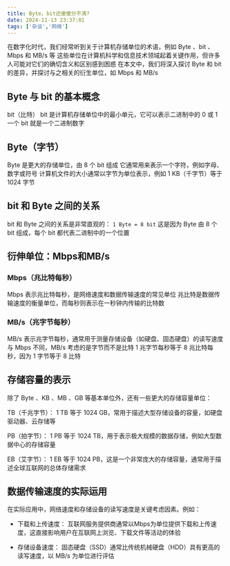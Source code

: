 ```yaml
---
title: Byte，bit还傻傻分不清?
date: 2024-11-13 23:37:01
tags: ['杂谈','网络']
---
```


在数字化时代，我们经常听到关于计算机存储单位的术语，例如 Byte 、bit 、 Mbps 和 MB/s 等
这些单位在计算机科学和信息技术领域起着关键作用，但许多人可能对它们的确切含义和区别感到困惑
在本文中，我们将深入探讨 Byte 和 bit 的差异，并探讨与之相关的衍生单位，如 Mbps 和 MB/s

## Byte 与 bit 的基本概念
bit（比特）
bit 是计算机存储单位中的最小单元，它可以表示二进制中的 0 或 1
一个 bit 就是一个二进制数字

## Byte（字节）
Byte 是更大的存储单位，由 8 个 bit 组成
它通常用来表示一个字符，例如字母、数字或符号
计算机文件的大小通常以字节为单位表示，例如 1 KB（千字节）等于 1024 字节

## bit 和 Byte 之间的关系
bit 和 Byte 之间的关系是非常直观的：
`1 Byte = 8 bit`
这是因为 Byte 由 8 个 bit 组成，每个 bit 都代表二进制中的一个位置

## 衍伸单位：Mbps和MB/s
### Mbps（兆比特每秒）
Mbps 表示兆比特每秒，是网络速度和数据传输速度的常见单位
兆比特是数据传输速度的衡量单位，而每秒则表示在一秒钟内传输的比特数

### MB/s（兆字节每秒）
MB/s 表示兆字节每秒，通常用于测量存储设备（如硬盘、固态硬盘）的读写速度
与 Mbps 不同，MB/s 考虑的是字节而不是比特
1 兆字节每秒等于 8 兆比特每秒，因为 1 字节等于 8 比特

## 存储容量的表示
除了 Byte 、KB 、MB 、GB 等基本单位外，还有一些更大的存储容量单位：

TB（千兆字节）： 1 TB 等于 1024 GB，常用于描述大型存储设备的容量，如硬盘驱动器、云存储等

PB（拍字节）： 1 PB 等于 1024 TB，用于表示极大规模的数据存储，例如大型数据中心的存储容量

EB（艾字节）： 1 EB 等于 1024 PB，这是一个非常庞大的存储容量，通常用于描述全球互联网的总体存储需求

## 数据传输速度的实际运用
在实际应用中，网络速度和存储设备的读写速度是关键考虑因素。例如：

- 下载和上传速度： 互联网服务提供商通常以Mbps为单位提供下载和上传速度，这直接影响用户在互联网上浏览、下载文件等活动的体验

- 存储设备速度： 固态硬盘（SSD）通常比传统机械硬盘（HDD）具有更高的读写速度，以 MB/s 为单位进行评估